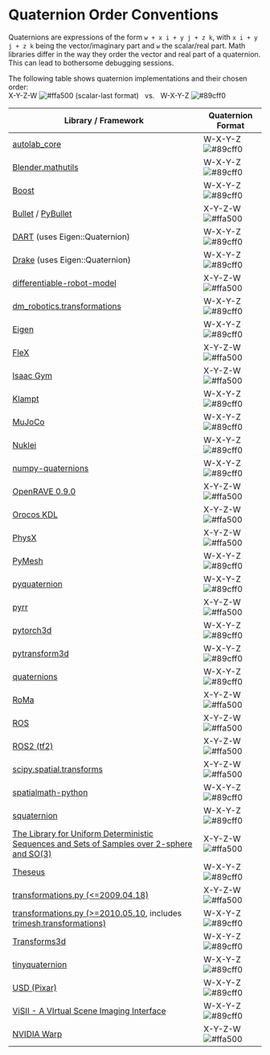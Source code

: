 # Quaternion Order Conventions
Quaternions are expressions of the form `w + x i + y j + z k`, with `x i + y j + z k` being the vector/imaginary part and `w` the scalar/real part. Math libraries differ in the way they order the vector and real part of a quaternion. This can lead to bothersome debugging sessions. 

The following table shows quaternion implementations and their chosen order:<br>
X-Y-Z-W ![#ffa500](https://via.placeholder.com/15/ffa500/ffa500.png) (scalar-last format) &nbsp; vs. &nbsp; W-X-Y-Z ![#89cff0](https://via.placeholder.com/15/89cff0/89cff0.png)

| Library / Framework |  Quaternion Format |
| --- | --- |
| [autolab_core](https://berkeleyautomation.github.io/autolab_core/api/dual_quaternion.html#autolab_core.DualQuaternion.qr) |  W-X-Y-Z ![#89cff0](https://via.placeholder.com/15/89cff0/89cff0.png)|
| [Blender.mathutils](https://docs.blender.org/api/blender_python_api_current/mathutils.html?highlight=vector#mathutils.Quaternion) | W-X-Y-Z ![#89cff0](https://via.placeholder.com/15/89cff0/89cff0.png)|
| [Boost](https://www.boost.org/doc/libs/1_71_0/libs/math/example/HSO3.hpp) | W-X-Y-Z ![#89cff0](https://via.placeholder.com/15/89cff0/89cff0.png)|
| [Bullet](https://pybullet.org/Bullet/BulletFull/classbtQuaternion.html) / [PyBullet](http://goo.gl/QwJnFX) | X-Y-Z-W ![#ffa500](https://via.placeholder.com/15/ffa500/ffa500.png)|
| [DART](https://github.com/dartsim/dart/blob/5058255853d5b733476fc031b18fb95bdf7d7f5d/python/dartpy/eigen_geometry_pybind.cpp#L225) (uses Eigen::Quaternion)| W-X-Y-Z ![#89cff0](https://via.placeholder.com/15/89cff0/89cff0.png)|
| [Drake](https://drake.mit.edu/pydrake/pydrake.common.eigen_geometry.html?highlight=quaternion#pydrake.common.eigen_geometry.Quaternion_[float]) (uses Eigen::Quaternion)| W-X-Y-Z ![#89cff0](https://via.placeholder.com/15/89cff0/89cff0.png)|
| [differentiable-robot-model](https://github.com/facebookresearch/differentiable-robot-model/blob/7e58c1f286a57d48deaafc78bda0e3dedb8e5c4a/differentiable_robot_model/se3_so3_util.py) | X-Y-Z-W ![#ffa500](https://via.placeholder.com/15/ffa500/ffa500.png)|
| [dm_robotics.transformations](https://github.com/deepmind/dm_robotics/tree/main/py/transformations)| W-X-Y-Z ![#89cff0](https://via.placeholder.com/15/89cff0/89cff0.png)|
| [Eigen](https://eigen.tuxfamily.org/dox/classEigen_1_1Quaternion.html)| W-X-Y-Z ![#89cff0](https://via.placeholder.com/15/89cff0/89cff0.png)|
| [FleX](https://developer.nvidia.com/flex) | X-Y-Z-W ![#ffa500](https://via.placeholder.com/15/ffa500/ffa500.png)|
| [Isaac Gym](https://developer.nvidia.com/isaac-gym) | X-Y-Z-W ![#ffa500](https://via.placeholder.com/15/ffa500/ffa500.png)|
| [Klampt](http://motion.cs.illinois.edu/software/klampt/latest/pyklampt_docs/_modules/klampt/math/so3.html#quaternion) | W-X-Y-Z ![#89cff0](https://via.placeholder.com/15/89cff0/89cff0.png)|
| [MuJoCo](http://mujoco.org/book/modeling.html#COrientation) | W-X-Y-Z ![#89cff0](https://via.placeholder.com/15/89cff0/89cff0.png)|
| [Nuklei](http://nuklei.sourceforge.net/doxygen/) | W-X-Y-Z ![#89cff0](https://via.placeholder.com/15/89cff0/89cff0.png)|
| [numpy-quaternions](https://github.com/moble/quaternion) | W-X-Y-Z ![#89cff0](https://via.placeholder.com/15/89cff0/89cff0.png)|
| [OpenRAVE 0.9.0](http://openrave.org/docs/latest_stable/coreapihtml/geometry_8h_source.html) | X-Y-Z-W ![#ffa500](https://via.placeholder.com/15/ffa500/ffa500.png)|
| [Orocos KDL](http://docs.ros.org/jade/api/orocos_kdl/html/classKDL_1_1Rotation.html) | X-Y-Z-W ![#ffa500](https://via.placeholder.com/15/ffa500/ffa500.png)|
| [PhysX](https://docs.nvidia.com/gameworks/content/gameworkslibrary/physx/apireference/files/classPxQuat.html) | X-Y-Z-W ![#ffa500](https://via.placeholder.com/15/ffa500/ffa500.png)|
| [PyMesh](https://pymesh.readthedocs.io/en/latest/api_misc.html#quaternion) | W-X-Y-Z ![#89cff0](https://via.placeholder.com/15/89cff0/89cff0.png)|
| [pyquaternion](https://github.com/KieranWynn/pyquaternion) | W-X-Y-Z ![#89cff0](https://via.placeholder.com/15/89cff0/89cff0.png)|
| [pyrr](https://pyrr.readthedocs.io/en/latest/_modules/pyrr/quaternion.html) | X-Y-Z-W ![#ffa500](https://via.placeholder.com/15/ffa500/ffa500.png)|
| [pytorch3d](https://pytorch3d.readthedocs.io/en/latest/_modules/pytorch3d/transforms/rotation_conversions.html#standardize_quaternion) | W-X-Y-Z ![#89cff0](https://via.placeholder.com/15/89cff0/89cff0.png)|
| [pytransform3d](https://rock-learning.github.io/pytransform3d/_apidoc/pytransform3d.rotations.check_quaternion.html#pytransform3d.rotations.check_quaternion) | W-X-Y-Z ![#89cff0](https://via.placeholder.com/15/89cff0/89cff0.png)|
| [quaternions](https://github.com/mjsobrep/quaternions/blob/master/quaternions/quaternion.py) | W-X-Y-Z ![#89cff0](https://via.placeholder.com/15/89cff0/89cff0.png)|
| [RoMa](https://naver.github.io/roma/#main-features) | X-Y-Z-W ![#ffa500](https://via.placeholder.com/15/ffa500/ffa500.png)|
| [ROS](https://docs.ros.org/api/geometry_msgs/html/msg/Quaternion.html) | X-Y-Z-W ![#ffa500](https://via.placeholder.com/15/ffa500/ffa500.png)|
| [ROS2 (tf2)](https://github.com/ros2/geometry2/blob/rolling/tf2/include/tf2/LinearMath/QuadWord.h) | X-Y-Z-W ![#ffa500](https://via.placeholder.com/15/ffa500/ffa500.png)|
| [scipy.spatial.transforms](https://docs.scipy.org/doc/scipy/reference/spatial.transform.html#) | X-Y-Z-W ![#ffa500](https://via.placeholder.com/15/ffa500/ffa500.png)|
| [spatialmath-python](https://petercorke.github.io/spatialmath-python/func_quat.html) | W-X-Y-Z ![#89cff0](https://via.placeholder.com/15/89cff0/89cff0.png)|
| [squaternion](https://github.com/MomsFriendlyRobotCompany/squaternion/blob/master/squaternion/squaternion.py) | W-X-Y-Z ![#89cff0](https://via.placeholder.com/15/89cff0/89cff0.png)|
| [The Library for Uniform Deterministic Sequences and Sets of Samples over 2-sphere and SO(3)](http://lavalle.pl/software/so3/so3.html)| X-Y-Z-W ![#ffa500](https://via.placeholder.com/15/ffa500/ffa500.png)|
| [Theseus](https://github.com/facebookresearch/theseus/blob/e6dd7937edee59daf5f5c2ffe870f39fa1171e90/theseus/embodied/kinematics/kinematics_model.py#L44)| W-X-Y-Z ![#89cff0](https://via.placeholder.com/15/89cff0/89cff0.png)|
| [transformations.py (<=2009.04.18)](http://docs.ros.org/jade/api/tf/html/python/transformations.html) | X-Y-Z-W ![#ffa500](https://via.placeholder.com/15/ffa500/ffa500.png)|
| [transformations.py (>=2010.05.10](https://www.lfd.uci.edu/~gohlke/code/transformations.py.html), includes [trimesh.transformations)](https://github.com/mikedh/trimesh/blob/master/trimesh/transformations.py) | W-X-Y-Z ![#89cff0](https://via.placeholder.com/15/89cff0/89cff0.png)|
| [Transforms3d](https://matthew-brett.github.io/transforms3d/reference/transforms3d.quaternions.html)| W-X-Y-Z ![#89cff0](https://via.placeholder.com/15/89cff0/89cff0.png)|
| [tinyquaternion](https://github.com/rezaahmadzadeh/tinyquaternion/blob/master/tinyquaternion/tinyQuaternion.py)| W-X-Y-Z ![#89cff0](https://via.placeholder.com/15/89cff0/89cff0.png)|
| [USD (Pixar)](https://graphics.pixar.com/usd/release/api/class_gf_quatf.html#a781cffeee14aa3ba3f89de7d6df5a035)| W-X-Y-Z ![#89cff0](https://via.placeholder.com/15/89cff0/89cff0.png)|
| [ViSII - A VIrtual Scene Imaging Interface](https://owl-project.github.io/ViSII/all.html#visii.quat)| W-X-Y-Z ![#89cff0](https://via.placeholder.com/15/89cff0/89cff0.png)|
| [NVIDIA Warp](https://nvidia.github.io/warp/_build/html/modules/functions.html?highlight=transform#quaternion-math) | X-Y-Z-W ![#ffa500](https://via.placeholder.com/15/ffa500/ffa500.png)|
